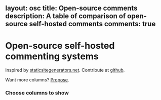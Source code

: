 layout: osc
title: Open-source comments
description: A table of comparison of open-source self-hosted comments
comments: true
---

<script src="data.js"></script>

<div class="preamble">

# Open-source self-hosted commenting systems

Inspired by [staticsitegenerators.net](http://staticsitegenerators.net). 
Contribute at [github](https://github.com/pozitron57/open-source-comments).

Want more columns? [Propose](https://github.com/pozitron57/open-source-comments/issues/new).

### Choose columns to show
</div>

<table id="results" class="display" style="width:100%"></table>

<script>
$(document).ready(function() {
  $('#results').DataTable({
    data:osc_data,
    columns:cols,
    order:[[0,"desc"]],
    searchHighlight: true,
    paging:false,
    info:false,
    scrollX:true,
    //fixedHeader: { header: true },
    //scrollCollapse:true,
    //fixedColumns:{leftColumns:2},
    dom: 'Bfrtip',
    buttons: [ 
      {extend: 'columnsToggle'},
      {extend: 'colvisGroup', text: 'Show all', show: ':hidden'},
      'colvisRestore'],
    columnDefs: [
        {targets: "_all",
            className: 'dt-center'},
        { "visible": false,  
          "targets": [ 10,11,12,13,14,15,16,17,18,19,20,21,22,23,24,25,26,27,28,29,30,31,32,33 ] },
        ],
    //stateSave:true,
    searching:true,
  });
});
</script>
